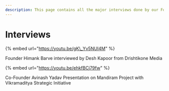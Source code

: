 ```yaml
---
description: This page contains all the major interviews done by our Founding team
---
```


# Interviews

{% embed url="https://youtu.be/gK\_Yv5NUI4M" %}

Founder Himank Barve interviewed by Desh Kapoor from Drishtikone Media



{% embed url="https://youtu.be/ehkfBCj79fw" %}

Co-Founder Avinash Yadav Presentation on Mandiram Project with Vikramaditya Strategic Initiative



